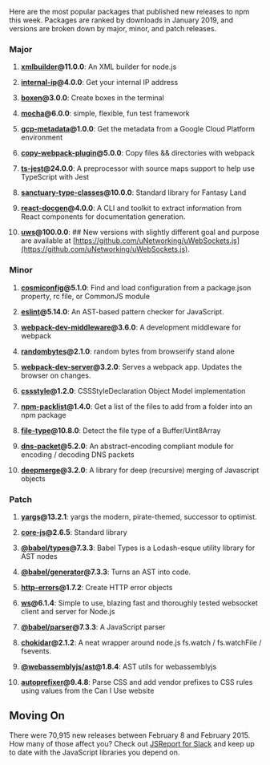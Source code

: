 Here are the most popular packages that published new releases to npm this week. Packages are ranked by downloads in January 2019, and versions are broken down by major, minor, and patch releases.

### Major

1) **[xmlbuilder](https://npmjs.com/package/xmlbuilder)@11.0.0**: An XML builder for node.js

2) **[internal-ip](https://npmjs.com/package/internal-ip)@4.0.0**: Get your internal IP address

3) **[boxen](https://npmjs.com/package/boxen)@3.0.0**: Create boxes in the terminal

4) **[mocha](https://npmjs.com/package/mocha)@6.0.0**: simple, flexible, fun test framework

5) **[gcp-metadata](https://npmjs.com/package/gcp-metadata)@1.0.0**: Get the metadata from a Google Cloud Platform environment

6) **[copy-webpack-plugin](https://npmjs.com/package/copy-webpack-plugin)@5.0.0**: Copy files && directories with webpack

7) **[ts-jest](https://npmjs.com/package/ts-jest)@24.0.0**: A preprocessor with source maps support to help use TypeScript with Jest

8) **[sanctuary-type-classes](https://npmjs.com/package/sanctuary-type-classes)@10.0.0**: Standard library for Fantasy Land

9) **[react-docgen](https://npmjs.com/package/react-docgen)@4.0.0**: A CLI and toolkit to extract information from React components for documentation generation.

10) **[uws](https://npmjs.com/package/uws)@100.0.0**: ## New versions with slightly different goal and purpose are available at [https://github.com/uNetworking/uWebSockets.js](https://github.com/uNetworking/uWebSockets.js).

### Minor

1) **[cosmiconfig](https://npmjs.com/package/cosmiconfig)@5.1.0**: Find and load configuration from a package.json property, rc file, or CommonJS module

2) **[eslint](https://npmjs.com/package/eslint)@5.14.0**: An AST-based pattern checker for JavaScript.

3) **[webpack-dev-middleware](https://npmjs.com/package/webpack-dev-middleware)@3.6.0**: A development middleware for webpack

4) **[randombytes](https://npmjs.com/package/randombytes)@2.1.0**: random bytes from browserify stand alone

5) **[webpack-dev-server](https://npmjs.com/package/webpack-dev-server)@3.2.0**: Serves a webpack app. Updates the browser on changes.

6) **[cssstyle](https://npmjs.com/package/cssstyle)@1.2.0**: CSSStyleDeclaration Object Model implementation

7) **[npm-packlist](https://npmjs.com/package/npm-packlist)@1.4.0**: Get a list of the files to add from a folder into an npm package

8) **[file-type](https://npmjs.com/package/file-type)@10.8.0**: Detect the file type of a Buffer/Uint8Array

9) **[dns-packet](https://npmjs.com/package/dns-packet)@5.2.0**: An abstract-encoding compliant module for encoding / decoding DNS packets

10) **[deepmerge](https://npmjs.com/package/deepmerge)@3.2.0**: A library for deep (recursive) merging of Javascript objects

### Patch

1) **[yargs](https://npmjs.com/package/yargs)@13.2.1**: yargs the modern, pirate-themed, successor to optimist.

2) **[core-js](https://npmjs.com/package/core-js)@2.6.5**: Standard library

3) **[@babel/types](https://npmjs.com/package/@babel/types)@7.3.3**: Babel Types is a Lodash-esque utility library for AST nodes

4) **[@babel/generator](https://npmjs.com/package/@babel/generator)@7.3.3**: Turns an AST into code.

5) **[http-errors](https://npmjs.com/package/http-errors)@1.7.2**: Create HTTP error objects

6) **[ws](https://npmjs.com/package/ws)@6.1.4**: Simple to use, blazing fast and thoroughly tested websocket client and server for Node.js

7) **[@babel/parser](https://npmjs.com/package/@babel/parser)@7.3.3**: A JavaScript parser

8) **[chokidar](https://npmjs.com/package/chokidar)@2.1.2**: A neat wrapper around node.js fs.watch / fs.watchFile / fsevents.

9) **[@webassemblyjs/ast](https://npmjs.com/package/@webassemblyjs/ast)@1.8.4**: AST utils for webassemblyjs

10) **[autoprefixer](https://npmjs.com/package/autoprefixer)@9.4.8**: Parse CSS and add vendor prefixes to CSS rules using values from the Can I Use website

Moving On
---------

There were 70,915 new releases between February 8 and February 2015. How many of those affect you? Check out [JSReport for Slack](https://js.report/slack) and keep up to date with the JavaScript libraries you depend on.
